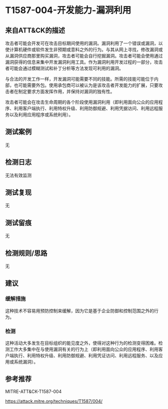 # T1587-004-开发能力-漏洞利用

## 来自ATT&CK的描述

攻击者可能会开发可在攻击目标期间使用的漏洞。漏洞利用了一个错误或漏洞，以使计算机硬件或软件发生非预期或意料之外的行为。与其从网上寻找，修改漏洞或从漏洞供应商那里购买漏洞，攻击者可能会自行挖掘漏洞。攻击者可能会使用通过漏洞获得的信息来集中开发漏洞利用工具。作为漏洞利用开发过程的一部分，攻击者可能会通过模糊测试和补丁分析等方法发现可利用的漏洞。

与合法的开发工作一样，开发漏洞可能需要不同的技能。所需的技能可能位于内部，也可能需要外包。使用承包商可以被认为是该攻击者开发能力的扩展，只要攻击者在制定要求方面发挥作用，并保持对漏洞的独有性。

攻击者可能会在攻击生命周期的各个阶段使用漏洞利用（即利用面向公众的应用程序、利用客户端执行、利用特权升级、利用防御规避、利用凭据访问、利用远程服务以及利用应用程序或系统利用）。

## 测试案例

无

## 检测日志

无法有效监测

## 测试复现

无

## 测试留痕

无

## 检测规则/思路

无

## 建议

### 缓解措施

这种技术不容易用预防控制来缓解，因为它是基于企业防御和控制范围之外的行为。

### 检测

这种活动大多发生在目标组织的能见度之外，使得对这种行为的检测变得困难。检测工作大多集中在与使用漏洞有关的行为上（即利用面向公众的应用程序、利用客户端执行、利用特权升级、利用防御规避、利用凭证访问、利用远程服务、以及应用或系统漏洞）。

## 参考推荐

MITRE-ATT&CK-T1587-004

<https://attack.mitre.org/techniques/T1587/004/>
